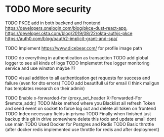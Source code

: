 

TODO More security
========================================================
TODO PKCE add in both backend and frontend
 https://developers.onelogin.com/blog/pkce-dust-react-app,
 https://developer.okta.com/blog/2019/08/22/okta-authjs-pkce
 https://auth0.com/blog/oauth2-implicit-grant-and-spa/


TODO Implement https://www.dicebear.com/ for profile image path


TODO do everything in authentication as transaction
TODO add global logger to see all kinds of logs
TODO Implemetnt free logger monitoring service and use winston maybe ??

TODO visual addition to all authentication get requests for success and failure (even for dto errors)
TODO add beautifull ui for email (I think mailgun has templates research on their admin)

TODO Enable x-forwarded-for (proxy_set_header X-Forwarded-For $remote_addr;)
TODO Make method where you Blacklist all refresh Token and send event on socket to force log out and delete all token on frontend
TODO Index necessary fields in prisma
TODO Finally when finished just backup this git in drive somewhere delete this todo and update email dont use main
TODO Used Docker for Postgres and Redis
TODO Basic throttle (after docker redis implemented use throttle for redis and after deployment)